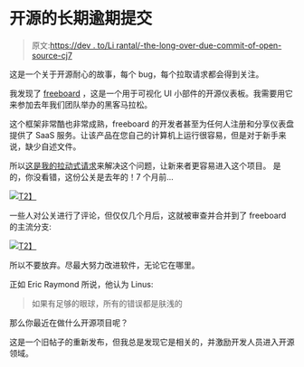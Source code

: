 # 开源的长期逾期提交

> 原文:[https://dev . to/Li rantal/-the-long-over-due-commit-of-open-source-cj7](https://dev.to/lirantal/-the-long-over-due-commit-of-open-source-cj7)

这是一个关于开源耐心的故事，每个 bug，每个拉取请求都会得到关注。

我发现了 [freeboard](https://github.com/Freeboard/freeboard) ，这是一个用于可视化 UI 小部件的开源仪表板。我需要用它来参加去年我们团队举办的黑客马拉松。

这个框架非常酷也非常成熟，freeboard 的开发者甚至为任何人注册和分享仪表盘提供了 SaaS 服务。让该产品在您自己的计算机上运行很容易，但是对于新手来说，缺少自述文件。

所以[这是我的拉动式请求](https://github.com/Freeboard/freeboard/pull/129)来解决这个问题，让新来者更容易进入这个项目。
是的，你没看错，这份公关是去年的！7 个月前…

[![](../Images/69565a7f671f485599d9fb01c7477a1a.png)T2】](https://res.cloudinary.com/practicaldev/image/fetch/s--x9-H4wE8--/c_limit%2Cf_auto%2Cfl_progressive%2Cq_auto%2Cw_880/https://cdn-images-1.medium.com/max/1760/0%2AGHZRJDJRseq6v8n5.png)

一些人对公关进行了评论，但仅仅几个月后，这就被审查并合并到了 freeboard 的主流分支:

[![](../Images/c4932bf99cdc8cc0e375bfae6ae5071c.png)T2】](https://res.cloudinary.com/practicaldev/image/fetch/s--v7JGOrLK--/c_limit%2Cf_auto%2Cfl_progressive%2Cq_auto%2Cw_880/https://cdn-images-1.medium.com/max/1760/0%2AHQFFIkttsMtRvhE0.png)

所以不要放弃。尽最大努力改进软件，无论它在哪里。

正如 Eric Raymond 所说，他认为 Linus:

> 如果有足够的眼球，所有的错误都是肤浅的

那么你最近在做什么开源项目呢？

这是一个旧帖子的重新发布，但我总是发现它是相关的，并激励开发人员进入开源领域。